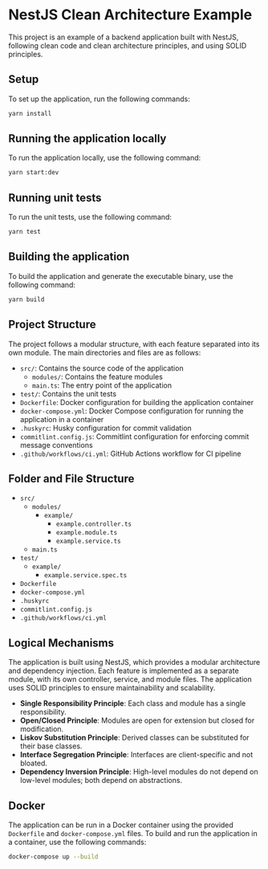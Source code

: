 # NestJS Clean Architecture Example

This project is an example of a backend application built with NestJS, following clean code and clean architecture principles, and using SOLID principles.

## Setup

To set up the application, run the following commands:

```bash
yarn install
```

## Running the application locally

To run the application locally, use the following command:

```bash
yarn start:dev
```

## Running unit tests

To run the unit tests, use the following command:

```bash
yarn test
```

## Building the application

To build the application and generate the executable binary, use the following command:

```bash
yarn build
```

## Project Structure

The project follows a modular structure, with each feature separated into its own module. The main directories and files are as follows:

- `src/`: Contains the source code of the application
  - `modules/`: Contains the feature modules
  - `main.ts`: The entry point of the application
- `test/`: Contains the unit tests
- `Dockerfile`: Docker configuration for building the application container
- `docker-compose.yml`: Docker Compose configuration for running the application in a container
- `.huskyrc`: Husky configuration for commit validation
- `commitlint.config.js`: Commitlint configuration for enforcing commit message conventions
- `.github/workflows/ci.yml`: GitHub Actions workflow for CI pipeline

## Folder and File Structure

- `src/`
  - `modules/`
    - `example/`
      - `example.controller.ts`
      - `example.module.ts`
      - `example.service.ts`
  - `main.ts`
- `test/`
  - `example/`
    - `example.service.spec.ts`
- `Dockerfile`
- `docker-compose.yml`
- `.huskyrc`
- `commitlint.config.js`
- `.github/workflows/ci.yml`

## Logical Mechanisms

The application is built using NestJS, which provides a modular architecture and dependency injection. Each feature is implemented as a separate module, with its own controller, service, and module files. The application uses SOLID principles to ensure maintainability and scalability.

- **Single Responsibility Principle**: Each class and module has a single responsibility.
- **Open/Closed Principle**: Modules are open for extension but closed for modification.
- **Liskov Substitution Principle**: Derived classes can be substituted for their base classes.
- **Interface Segregation Principle**: Interfaces are client-specific and not bloated.
- **Dependency Inversion Principle**: High-level modules do not depend on low-level modules; both depend on abstractions.

## Docker

The application can be run in a Docker container using the provided `Dockerfile` and `docker-compose.yml` files. To build and run the application in a container, use the following commands:

```bash
docker-compose up --build
```